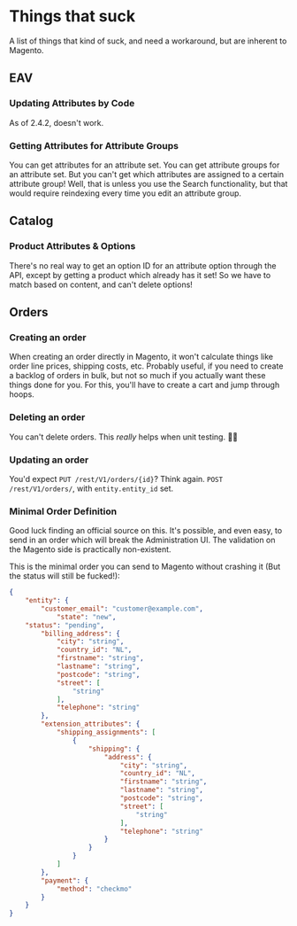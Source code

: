 
# Things that suck
A list of things that kind of suck, and need a workaround, but are inherent to Magento.


## EAV
### Updating Attributes by Code
As of 2.4.2, doesn't work.
### Getting Attributes for Attribute Groups
You can get attributes for an attribute set. You can get attribute groups for an attribute set. But you can't get which attributes are assigned to a certain attribute group! Well, that is unless you use the Search functionality, but that would require reindexing every time you edit an attribute group.

## Catalog
### Product Attributes & Options
There's no real way to get an option ID for an attribute option through the API, except by getting a product which already has it set! So we have to match based on content, and can't delete options! 



## Orders
### Creating an order
When creating an order directly in Magento, it won't calculate things like order line prices, shipping costs, etc. Probably useful, if you need to create a backlog of orders in bulk, but not so much if you actually want these things done for you. For this, you'll have to create a cart and jump through hoops. 
### Deleting an order
You can't delete orders. This *really* helps when unit testing. 🤦‍♂️

### Updating an order
You'd expect `PUT /rest/V1/orders/{id}`? Think again. `POST /rest/V1/orders/`, with `entity.entity_id` set.
### Minimal Order Definition
Good luck finding an official source on this. It's possible, and even easy, to send in an order which will break the Administration UI. The validation on the Magento side is practically non-existent. 

This is the minimal order you can send to Magento without crashing it (But the status will still be fucked!):

```json
{
    "entity": {
        "customer_email": "customer@example.com",
            "state": "new",
    "status": "pending",
        "billing_address": {
            "city": "string",
            "country_id": "NL",
            "firstname": "string",
            "lastname": "string",
            "postcode": "string",
            "street": [
                "string"
            ],
            "telephone": "string"
        },
        "extension_attributes": {
            "shipping_assignments": [
                {
                    "shipping": {
                        "address": {
                            "city": "string",
                            "country_id": "NL",
                            "firstname": "string",
                            "lastname": "string",
                            "postcode": "string",
                            "street": [
                                "string"
                            ],
                            "telephone": "string"
                        }
                    }
                }
            ]
        },
        "payment": {
            "method": "checkmo"
        }
    }
}
```
